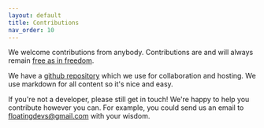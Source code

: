 ```yaml
---
layout: default
title: Contributions
nav_order: 10
---
```


We welcome contributions from anybody. Contributions are and will always remain [free as in freedom](https://www.gnu.org/philosophy/free-sw.en.html#:~:text=Thus%2C%20%E2%80%9Cfree%20software%E2%80%9D%20is,mean%20the%20software%20is%20gratis.).

We have a [github repository](https://github.com/cyclingwithelephants/devs-on-a-boat/) which we use for collaboration and hosting. We use markdown for all content so it's nice and easy.

If you're not a developer, please still get in touch! We're happy to help you contribute however you can. For example, you could send us an email to [floatingdevs@gmail.com](mailto:floatingdevs@gmail.com) with your wisdom.